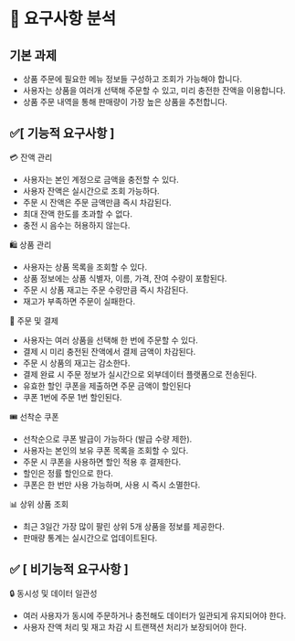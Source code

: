 # 📌 요구사항 분석 

## 기본 과제
* 상품 주문에 필요한 메뉴 정보들 구성하고 조회가 가능해야 합니다.
* 사용자는 상품을 여러개 선택해 주문할 수 있고, 미리 충전한 잔액을 이용합니다.
* 상품 주문 내역을 통해 판매량이 가장 높은 상품을 추천합니다.

## ✅[ 기능적 요구사항 ]
💳 잔액 관리
- 사용자는 본인 계정으로 금액을 충전할 수 있다.
- 사용자 잔액은 실시간으로 조회 가능하다.
- 주문 시 잔액은 주문 금액만큼 즉시 차감된다. 
- 최대 잔액 한도를 초과할 수 없다.
- 충전 시 음수는 허용하지 않는다.

🛍️ 상품 관리
- 사용자는 상품 목록을 조회할 수 있다.
- 상품 정보에는 상품 식별자, 이름, 가격, 잔여 수량이 포함된다.
- 주문 시 상품 재고는 주문 수량만큼 즉시 차감된다. 
- 재고가 부족하면 주문이 실패한다. 

📝 주문 및 결제
- 사용자는 여러 상품을 선택해 한 번에 주문할 수 있다.
- 결제 시 미리 충전된 잔액에서 결제 금액이 차감된다.
- 주문 시 상품의 재고는 감소한다.
- 결제 완료 시 주문 정보가 실시간으로 외부데이터 플랫폼으로 전송된다.
- 유효한 할인 쿠폰을 제출하면 주문 금액이 할인된다
- 쿠폰 1번에 주문 1번 할인된다.

🎟️ 선착순 쿠폰
- 선착순으로 쿠폰 발급이 가능하다 (발급 수량 제한).
- 사용자는 본인의 보유 쿠폰 목록을 조회할 수 있다.
- 주문 시 쿠폰을 사용하면 할인 적용 후 결제한다.
- 할인은 정률 할인으로 한다. 
- 쿠폰은 한 번만 사용 가능하며, 사용 시 즉시 소멸한다.

📊 상위 상품 조회
- 최근 3일간 가장 많이 팔린 상위 5개 상품을 정보를 제공한다.
- 판매량 통계는 실시간으로 업데이트된다.


## ✅ [ 비기능적 요구사항 ] 
🔒 동시성 및 데이터 일관성
- 여러 사용자가 동시에 주문하거나 충전해도 데이터가 일관되게 유지되어야 한다.
- 사용자 잔액 처리 및 재고 차감 시 트랜잭션 처리가 보장되어야 한다.